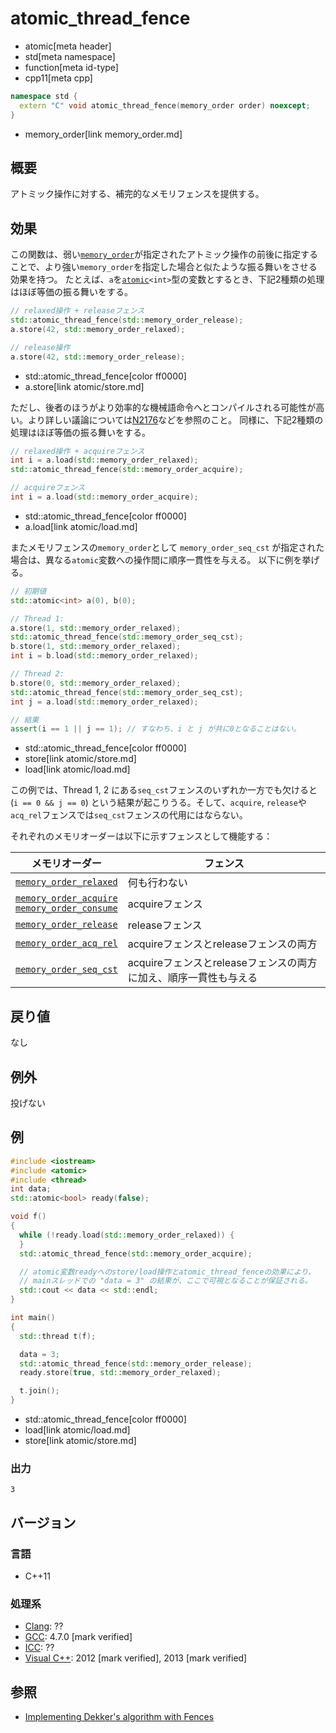 # atomic_thread_fence
* atomic[meta header]
* std[meta namespace]
* function[meta id-type]
* cpp11[meta cpp]

```cpp
namespace std {
  extern "C" void atomic_thread_fence(memory_order order) noexcept;
}
```
* memory_order[link memory_order.md]

## 概要
アトミック操作に対する、補完的なメモリフェンスを提供する。


## 効果
この関数は、弱い[`memory_order`](memory_order.md)が指定されたアトミック操作の前後に指定することで、より強い`memory_order`を指定した場合と似たような振る舞いをさせる効果を持つ。
たとえば、`a`を[`atomic`](atomic.md)`<int>`型の変数とするとき、下記2種類の処理はほぼ等価の振る舞いをする。

```cpp
// relaxed操作 + releaseフェンス
std::atomic_thread_fence(std::memory_order_release);
a.store(42, std::memory_order_relaxed);

// release操作
a.store(42, std::memory_order_release);
```
* std::atomic_thread_fence[color ff0000]
* a.store[link atomic/store.md]

ただし、後者のほうがより効率的な機械語命令へとコンパイルされる可能性が高い。より詳しい議論については[N2176](http://www.open-std.org/jtc1/sc22/wg21/docs/papers/2007/n2176.html#integrated)などを参照のこと。
同様に、下記2種類の処理はほぼ等価の振る舞いをする。

```cpp
// relaxed操作 + acquireフェンス
int i = a.load(std::memory_order_relaxed);
std::atomic_thread_fence(std::memory_order_acquire);

// acquireフェンス
int i = a.load(std::memory_order_acquire);
```
* std::atomic_thread_fence[color ff0000]
* a.load[link atomic/load.md]

またメモリフェンスの`memory_order`として `memory_order_seq_cst` が指定された場合は、異なる`atomic`変数への操作間に順序一貫性を与える。
以下に例を挙げる。

```cpp
// 初期値
std::atomic<int> a(0), b(0);

// Thread 1:
a.store(1, std::memory_order_relaxed);
std::atomic_thread_fence(std::memory_order_seq_cst);
b.store(1, std::memory_order_relaxed);
int i = b.load(std::memory_order_relaxed);

// Thread 2:
b.store(0, std::memory_order_relaxed);
std::atomic_thread_fence(std::memory_order_seq_cst);
int j = a.load(std::memory_order_relaxed);

// 結果
assert(i == 1 || j == 1); // すなわち、i と j が共に0となることはない。
```
* std::atomic_thread_fence[color ff0000]
* store[link atomic/store.md]
* load[link atomic/load.md]

この例では、Thread 1, 2 にある`seq_cst`フェンスのいずれか一方でも欠けると (`i == 0 && j == 0`) という結果が起こりうる。そして、`acquire`, `release`や`acq_rel`フェンスでは`seq_cst`フェンスの代用にはならない。

それぞれのメモリオーダーは以下に示すフェンスとして機能する：

| メモリオーダー | フェンス |
|---------------------------------------------|------------------------------------------------------------------|
| [`memory_order_relaxed`](memory_order.md) | 何も行わない |
| [`memory_order_acquire`](memory_order.md)<br/>[`memory_order_consume`](/reference/atomic/memory_order.md) | acquireフェンス |
| [`memory_order_release`](memory_order.md) | releaseフェンス |
| [`memory_order_acq_rel`](memory_order.md) | acquireフェンスとreleaseフェンスの両方 |
| [`memory_order_seq_cst`](memory_order.md) | acquireフェンスとreleaseフェンスの両方に加え、順序一貫性も与える |


## 戻り値
なし


## 例外
投げない


## 例
```cpp example
#include <iostream>
#include <atomic>
#include <thread>
int data;
std::atomic<bool> ready(false);

void f()
{
  while (!ready.load(std::memory_order_relaxed)) {
  }
  std::atomic_thread_fence(std::memory_order_acquire);

  // atomic変数readyへのstore/load操作とatomic_thread_fenceの効果により、
  // mainスレッドでの "data = 3" の結果が、ここで可視となることが保証される。
  std::cout << data << std::endl;
}

int main()
{
  std::thread t(f);

  data = 3;
  std::atomic_thread_fence(std::memory_order_release);
  ready.store(true, std::memory_order_relaxed);

  t.join();
}
```
* std::atomic_thread_fence[color ff0000]
* load[link atomic/load.md]
* store[link atomic/store.md]

### 出力
```
3
```

## バージョン
### 言語
- C++11

### 処理系
- [Clang](/implementation.md#clang): ??
- [GCC](/implementation.md#gcc): 4.7.0 [mark verified]
- [ICC](/implementation.md#icc): ??
- [Visual C++](/implementation.md#visual_cpp): 2012 [mark verified], 2013 [mark verified]


## 参照
- [Implementing Dekker's algorithm with Fences](https://www.justsoftwaresolutions.co.uk/threading/implementing_dekkers_algorithm_with_fences.html)

